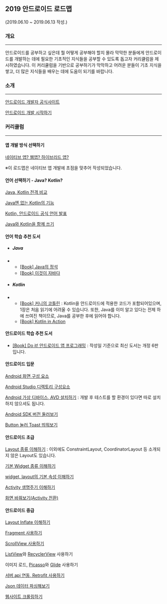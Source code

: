 ## 2019 안드로이드 로드맵

(2019.06.10 ~ 2019.06.13 작성.)





### 개요

---------------------------------------------

안드로이드를 공부하고 싶은데 뭘 어떻게 공부해야 할지 몰라 막막한 분들에게 안드로이드를 개발하는 데에 필요한 기초적인 지식들을 공부할 수 있도록 돕고자 커리큘럼을 제시하였습니다. 이 커리큘럼을 기반으로 공부하기가 막막하고 어려운 분들이 기초 지식을 쌓고, 더 많은 지식들을 배우는 데에 도움이 되기를 바랍니다.





### 소개

------------------------------------------

[안드로이드 개발자 공식사이트](https://developer.android.com/?hl=ko)

[안드로이드 개발 시작하기](https://www.youtube.com/watch?v=EOfCEhWq8sg)





### 커리큘럼

--------------------------

#### 앱 개발 방식 선택하기

[네이티브 앱? 웹앱? 하이브리드 앱?](https://m.blog.naver.com/PostView.nhn?blogId=acornedu&logNo=221012420292&proxyReferer=https%3A%2F%2Fwww.google.com%2F)

※이 로드맵은 네이티브 앱 개발에 초점을 맞추어 작성되었습니다.





#### 언어 선택하기 - Java? Kotlin?

[Java, Kotlin 전격 비교](<https://academy.realm.io/kr/posts/kotlin-does-java-droidcon-boston-2017-gonda/>)

[Java엔 없는 Kotlin의 기능](https://imcreator.tistory.com/113)

[Kotlin, 안드로이드 공식 언어 발표](<https://www.youtube.com/watch?v=X1RVYt2QKQE>)

[Java와 Kotlin을 함께 쓰기](<https://academy.realm.io/kr/posts/kotlin-with-java/>)





#### 언어 학습 추천 도서

+ ##### Java

+ + [[Book]  Java의 정석](<https://book.naver.com/bookdb/book_detail.nhn?bid=10191151>)
  + [[Book]  이것이 자바다](<https://book.naver.com/bookdb/book_detail.nhn?bid=8589375>)

+ ##### Kotlin

+ + [[Book]  커니의 코틀린](<https://book.naver.com/bookdb/book_detail.nhn?bid=12801360>) : Kotlin을 안드로이드에 적용한 코드가 포함되어있으며, 1장은 처음 읽기에 어려울 수 있습니다. 또한, Java를 이미 알고 있다는 전제 하에 쓰여진 책이므로, Java를 공부한 후에 읽어야 합니다.
  + [[Book]  Kotlin in Action](<https://book.naver.com/bookdb/book_detail.nhn?bid=12685155>)





#### 안드로이드 학습 추천 도서

+ [[Book]  Do it! 안드로이드 앱 프로그래밍](<https://book.naver.com/bookdb/book_detail.nhn?bid=14642204>) : 작성일 기준으로 최신 도서는 개정 6판입니다.





#### 안드로이드 입문

[Android 화면 구성 요소](<https://medium.com/android-develop-android/android%EA%B0%9C%EB%B0%9C-2-activity%EC%99%80-layout-view-74aa6df503b8>)

[Android Studio 디렉토리 구성요소](<https://codeasy.tistory.com/6>)

[Android 가상 디바이스, AVD 설치하기](<https://recipes4dev.tistory.com/145>) : 개발 후 테스트를 할 환경이 있다면 따로 설치하지 않으셔도 됩니다.

[Android SDK 버전 둘러보기](<https://developer.android.com/studio/releases/platforms>)

[Button 눌러 Toast 띄워보기](<https://apphappy.tistory.com/87>)





#### 안드로이드 초급

[Layout 종류 이해하기](<https://recipes4dev.tistory.com/66>) : 이외에도 ConstraintLayout, CoordinatorLayout 등 소개되지 않은 Layout도 있습니다.

[기본 Widget 종류 이해하기](<https://twinw.tistory.com/7>) 

[widget, layout의 기본 속성 이해하기](<https://kkangsnote.tistory.com/21>)

[Activity 생명주기 이해하기](<https://kairo96.gitbooks.io/android/content/ch2.4.1.html>)

[화면 바꿔보기(Activity 전환)](<https://developer.android.com/training/basics/firstapp/starting-activity?hl=ko#java>)





#### 안드로이드 중급

[Layout Inflate 이해하기](<https://b.jy.is/android-layoutinflater/>)

[Fragment 사용하기](<https://recipes4dev.tistory.com/58>)

[ScrollView 사용하기](<https://whereisusb.tistory.com/31>)

[ListView](<https://recipes4dev.tistory.com/42>)와 [RecyclerView](<https://recipes4dev.tistory.com/154>) 사용하기

이미지 로드, [Picasso](<https://square.github.io/picasso/>)와 [Glide](<https://github.com/bumptech/glide>) 사용하기

[서버 api 연동, Retrofit 사용하기](<https://square.github.io/retrofit/>)

[Json 데이터 파싱해보기](<https://github.com/google/gson>)

[웹사이트 크롤링하기](<https://jsoup.org/>)

